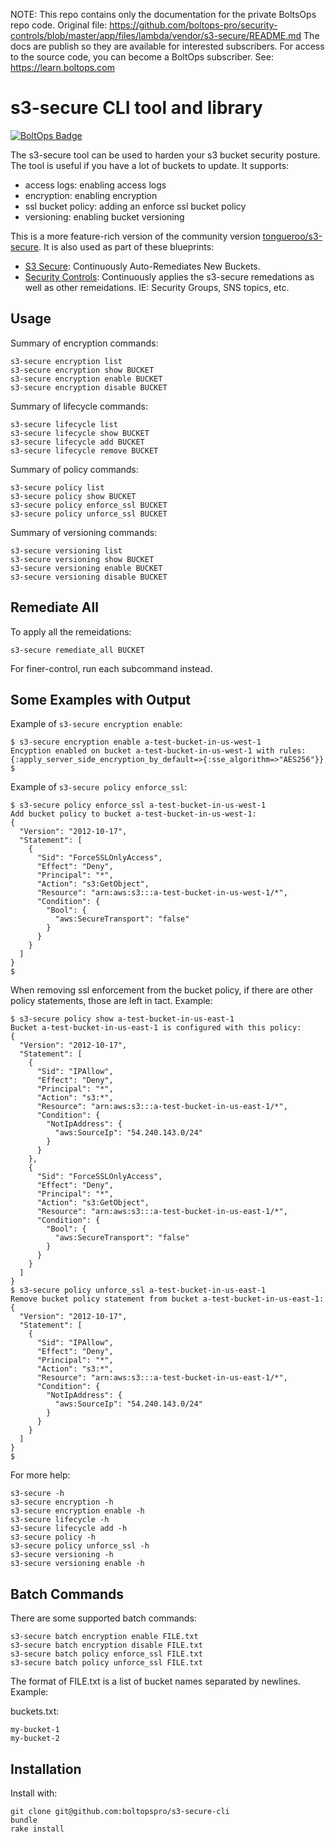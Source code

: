 <!-- note marker start -->
NOTE: This repo contains only the documentation for the private BoltsOps repo code.
Original file: https://github.com/boltops-pro/security-controls/blob/master/app/files/lambda/vendor/s3-secure/README.md
The docs are publish so they are available for interested subscribers.
For access to the source code, you can become a BoltOps subscriber.
See: https://learn.boltops.com

<!-- note marker end -->

# s3-secure CLI tool and library

[![BoltOps Badge](https://img.boltops.com/boltops/badges/boltops-badge.png)](https://www.boltops.com)

The s3-secure tool can be used to harden your s3 bucket security posture. The tool is useful if you have a lot of buckets to update. It supports:

* access logs: enabling access logs
* encryption: enabling encryption
* ssl bucket policy: adding an enforce ssl bucket policy
* versioning: enabling bucket versioning

This is a more feature-rich version of the community version [tongueroo/s3-secure](https://github.com/tongueroo/s3-secure).  It is also used as part of these blueprints:

* [S3 Secure](https://github.com/boltopspro/s3-secure): Continuously Auto-Remediates New Buckets.
* [Security Controls](https://github.com/boltopspro/security-controls): Continuously applies the s3-secure remedations as well as other remeidations. IE: Security Groups, SNS topics, etc.

## Usage

Summary of encryption commands:

    s3-secure encryption list
    s3-secure encryption show BUCKET
    s3-secure encryption enable BUCKET
    s3-secure encryption disable BUCKET

Summary of lifecycle commands:

    s3-secure lifecycle list
    s3-secure lifecycle show BUCKET
    s3-secure lifecycle add BUCKET
    s3-secure lifecycle remove BUCKET

Summary of policy commands:

    s3-secure policy list
    s3-secure policy show BUCKET
    s3-secure policy enforce_ssl BUCKET
    s3-secure policy unforce_ssl BUCKET

Summary of versioning commands:

    s3-secure versioning list
    s3-secure versioning show BUCKET
    s3-secure versioning enable BUCKET
    s3-secure versioning disable BUCKET

## Remediate All

To apply all the remeidations:

    s3-secure remediate_all BUCKET

For finer-control, run each subcommand instead.

## Some Examples with Output

Example of `s3-secure encryption enable`:

    $ s3-secure encryption enable a-test-bucket-in-us-west-1
    Encyption enabled on bucket a-test-bucket-in-us-west-1 with rules:
    {:apply_server_side_encryption_by_default=>{:sse_algorithm=>"AES256"}}
    $

Example of `s3-secure policy enforce_ssl`:

    $ s3-secure policy enforce_ssl a-test-bucket-in-us-west-1
    Add bucket policy to bucket a-test-bucket-in-us-west-1:
    {
      "Version": "2012-10-17",
      "Statement": [
        {
          "Sid": "ForceSSLOnlyAccess",
          "Effect": "Deny",
          "Principal": "*",
          "Action": "s3:GetObject",
          "Resource": "arn:aws:s3:::a-test-bucket-in-us-west-1/*",
          "Condition": {
            "Bool": {
              "aws:SecureTransport": "false"
            }
          }
        }
      ]
    }
    $

When removing ssl enforcement from the bucket policy, if there are other policy statements, those are left in tact.  Example:

    $ s3-secure policy show a-test-bucket-in-us-east-1
    Bucket a-test-bucket-in-us-east-1 is configured with this policy:
    {
      "Version": "2012-10-17",
      "Statement": [
        {
          "Sid": "IPAllow",
          "Effect": "Deny",
          "Principal": "*",
          "Action": "s3:*",
          "Resource": "arn:aws:s3:::a-test-bucket-in-us-east-1/*",
          "Condition": {
            "NotIpAddress": {
              "aws:SourceIp": "54.240.143.0/24"
            }
          }
        },
        {
          "Sid": "ForceSSLOnlyAccess",
          "Effect": "Deny",
          "Principal": "*",
          "Action": "s3:GetObject",
          "Resource": "arn:aws:s3:::a-test-bucket-in-us-east-1/*",
          "Condition": {
            "Bool": {
              "aws:SecureTransport": "false"
            }
          }
        }
      ]
    }
    $ s3-secure policy unforce_ssl a-test-bucket-in-us-east-1
    Remove bucket policy statement from bucket a-test-bucket-in-us-east-1:
    {
      "Version": "2012-10-17",
      "Statement": [
        {
          "Sid": "IPAllow",
          "Effect": "Deny",
          "Principal": "*",
          "Action": "s3:*",
          "Resource": "arn:aws:s3:::a-test-bucket-in-us-east-1/*",
          "Condition": {
            "NotIpAddress": {
              "aws:SourceIp": "54.240.143.0/24"
            }
          }
        }
      ]
    }
    $

For more help:

    s3-secure -h
    s3-secure encryption -h
    s3-secure encryption enable -h
    s3-secure lifecycle -h
    s3-secure lifecycle add -h
    s3-secure policy -h
    s3-secure policy unforce_ssl -h
    s3-secure versioning -h
    s3-secure versioning enable -h

## Batch Commands

There are some supported batch commands:

    s3-secure batch encryption enable FILE.txt
    s3-secure batch encryption disable FILE.txt
    s3-secure batch policy enforce_ssl FILE.txt
    s3-secure batch policy unforce_ssl FILE.txt

The format of FILE.txt is a list of bucket names separated by newlines.  Example:

buckets.txt:

    my-bucket-1
    my-bucket-2

## Installation

Install with:

    git clone git@github.com:boltopspro/s3-secure-cli
    bundle
    rake install
